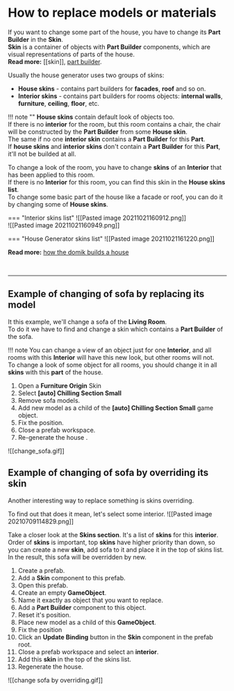 # **How to replace models or materials**

If you want to change some part of the house, you have to change its **Part Builder** in the **Skin**.   
**Skin** is a container of objects with **Part Builder** components, which are visual representations of parts of the house.  
**Read more:** [[skin]], [part builder](part-builder.md).  

Usually the house generator uses two groups of skins:

- **House skins** - contains part builders for **facades**, **roof** and so on.
- **Interior skins** - contains part builders for rooms objects: **internal walls**, **furniture**, **ceiling**, **floor**, etc.

!!! note ""
	**House skins** contain default look of objects too.   
	If there is no **interior** for the room, but this room contains a chair, the chair will be constructed by the **Part Builder** from some **House skin**.  
	The same if no one **interior skin** contains a **Part Builder** for this **Part**.  
	If **house skins** and **interior skins** don't contain a **Part Builder** for this **Part**, it'll not be builded at all.

To change a look of the room, you have to change **skins** of an **Interior** that has been applied to this room.    
If there is no **Interior** for this room, you can find this skin in the **House skins list**.  
To change some basic part of the house like a facade or roof, you can do it by changing some of **House skins**.

=== "Interior skins list"
	![[Pasted image 20211021160912.png]]  
	![[Pasted image 20211021160949.png]]
	
=== "House Generator skins list"
	![[Pasted image 20211021161220.png]]

**Read more:** [how the domik builds a house](how-the-domik-builds-a-house.md)

<br />

---

## **Example of changing of sofa by replacing its model**  
It this example, we'll change a sofa of the **Living Room**.   
To do it we have to find and change a skin which contains a **Part Builder** of the sofa.  

!!! note
	You can change a view of an object just for one **Interior**, and all rooms with this **Interior** will have this new look, but other rooms will not.   
	To change a look of some object for all rooms, you should change it in all **skins** with this **part** of the house.




1. Open a **Furniture Origin** Skin
2. Select **[auto] Chilling Section Small**
3. Remove sofa models.
4. Add new model as a child of the **[auto] Chilling Section Small** game object.
5. Fix the position.
6. Close a prefab workspace.
7. Re-generate the house .

![[change_sofa.gif]]

## **Example of changing of sofa by overriding its skin**

Another interesting way to replace something is skins overriding. 

To find out that does it mean, let's select some interior.
![[Pasted image 20210709114829.png]]

Take a closer look at the **Skins section**. It's a list of **skins** for this **interior**.  
Order of **skins** is important, top **skins** have higher priority than down, so you can create a new **skin**, add sofa to it and place it in the top of skins list. In the result, this sofa will be overridden by new.

1. Create a prefab.
2. Add a **Skin** component to this prefab.
3. Open this prefab.
4. Create an empty **GameObject**.
5. Name it exactly as object that you want to replace.
6. Add a **Part Builder** component to this object.
7. Reset it's position.
8. Place new model as a child of this **GameObject**.
9. Fix the position
10. Click an **Update Binding** button in the **Skin** component in the prefab root.
11. Close a prefab workspace and select an **interior**.
12. Add this **skin** in the top of the skins list.
13. Regenerate the house.

![[change sofa by overriding.gif]]